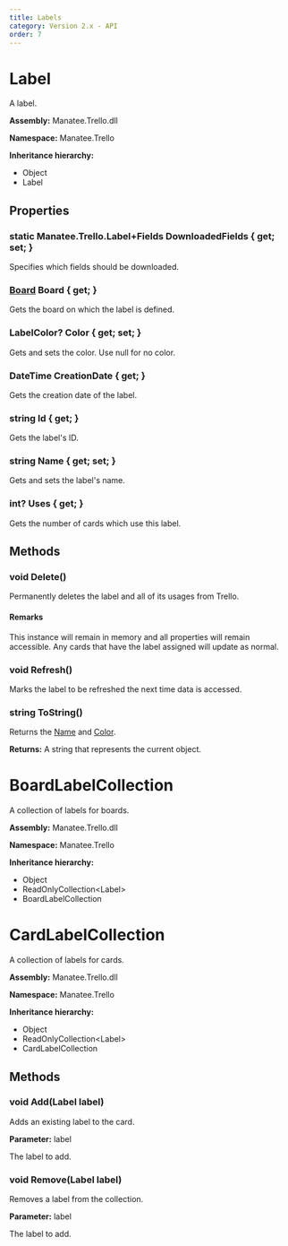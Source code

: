 ```yaml
---
title: Labels
category: Version 2.x - API
order: 7
---
```


# Label

A label.

**Assembly:** Manatee.Trello.dll

**Namespace:** Manatee.Trello

**Inheritance hierarchy:**

- Object
- Label

## Properties

### static Manatee.Trello.Label+Fields DownloadedFields { get; set; }

Specifies which fields should be downloaded.

### [Board](/API-Boards#board) Board { get; }

Gets the board on which the label is defined.

### LabelColor? Color { get; set; }

Gets and sets the color. Use null for no color.

### DateTime CreationDate { get; }

Gets the creation date of the label.

### string Id { get; }

Gets the label&#39;s ID.

### string Name { get; set; }

Gets and sets the label&#39;s name.

### int? Uses { get; }

Gets the number of cards which use this label.

## Methods

### void Delete()

Permanently deletes the label and all of its usages from Trello.

#### Remarks

This instance will remain in memory and all properties will remain accessible. Any cards that have the label assigned will update as normal.

### void Refresh()

Marks the label to be refreshed the next time data is accessed.

### string ToString()

Returns the [Name](/API-Labels#string-name--get-set-) and [Color](/API-Labels#labelcolor-color--get-set-).

**Returns:** A string that represents the current object.

# BoardLabelCollection

A collection of labels for boards.

**Assembly:** Manatee.Trello.dll

**Namespace:** Manatee.Trello

**Inheritance hierarchy:**

- Object
- ReadOnlyCollection&lt;Label&gt;
- BoardLabelCollection

# CardLabelCollection

A collection of labels for cards.

**Assembly:** Manatee.Trello.dll

**Namespace:** Manatee.Trello

**Inheritance hierarchy:**

- Object
- ReadOnlyCollection&lt;Label&gt;
- CardLabelCollection

## Methods

### void Add(Label label)

Adds an existing label to the card.

**Parameter:** label

The label to add.

### void Remove(Label label)

Removes a label from the collection.

**Parameter:** label

The label to add.

